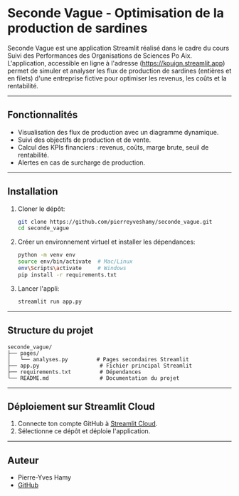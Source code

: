 # Seconde Vague - Optimisation de la production de sardines

Seconde Vague est une application Streamlit réalisé dans le cadre du cours Suivi des Performances des Organisations de Sciences Po Aix. L'application, accessible en ligne à l'adresse (https://kouign.streamlit.app) permet de simuler et analyser les flux de production de sardines (entières et en filets) d'une entreprise fictive pour optimiser les revenus, les coûts et la rentabilité.

-----------------

## Fonctionnalités

- Visualisation des flux de production avec un diagramme dynamique.
- Suivi des objectifs de production et de vente.
- Calcul des KPIs financiers : revenus, coûts, marge brute, seuil de rentabilité.
- Alertes en cas de surcharge de production.

-----------------

## Installation

1. Cloner le dépôt:

   ```bash
   git clone https://github.com/pierreyveshamy/seconde_vague.git
   cd seconde_vague
   ```

2. Créer un environnement virtuel et installer les dépendances:

   ```bash
   python -m venv env
   source env/bin/activate  # Mac/Linux
   env\Scripts\activate     # Windows
   pip install -r requirements.txt
   ```

3. Lancer l'appli:

   ```bash
   streamlit run app.py
   ```

-----------------

## Structure du projet

```
seconde_vague/
├── pages/
│   └── analyses.py         # Pages secondaires Streamlit
├── app.py                   # Fichier principal Streamlit
├── requirements.txt         # Dépendances
└── README.md                # Documentation du projet
```

-----------------

## Déploiement sur Streamlit Cloud

1. Connecte ton compte GitHub à [Streamlit Cloud](https://share.streamlit.io/).
2. Sélectionne ce dépôt et déploie l'application.

-----------------

## Auteur

- Pierre-Yves Hamy 
- [GitHub](https://github.com/pierreyveshamy)
